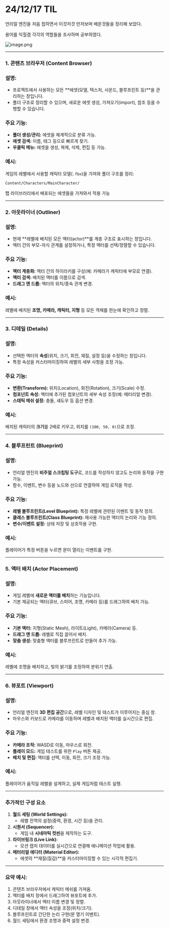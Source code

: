 # 24/12/17 TIL

언리얼 엔진을 처음 접하면서 이것저것 만저보며 배운것들을 정리해 보았다.

용어를 익힐겸 각각의 역할들을 조사하며 공부하였다.

![image.png](https://prod-files-secure.s3.us-west-2.amazonaws.com/157f2ff9-0d79-4a80-b60b-c8f8c6639f9b/09ab0019-b693-4393-a8aa-5f9be6bd96ae/image.png)

---

### 1. **콘텐츠 브라우저 (Content Browser)**

### 설명:

- 프로젝트에서 사용하는 모든 **에셋(모델, 텍스처, 사운드, 블루프린트 등)**을 관리하는 창입니다.
- 폴더 구조로 정리할 수 있으며, 새로운 에셋 생성, 가져오기(import), 참조 등을 수행할 수 있습니다.

### 주요 기능:

- **폴더 생성/관리:** 에셋을 체계적으로 분류 가능.
- **에셋 검색:** 이름, 태그 등으로 빠르게 찾기.
- **우클릭 메뉴:** 에셋을 생성, 복제, 삭제, 편집 등 가능.

### 예시:

게임의 레벨에서 사용할 캐릭터 모델(`.fbx`)을 가져와 폴더 구조를 정리:

`Content/Characters/MainCharacter/`

팹 라이브러리에서 배포되는 에셋들을 가져와서 적용 가능

---

### 2. **아웃라이너 (Outliner)**

### 설명:

- 현재 **레벨에 배치된 모든 액터(actor)**를 계층 구조로 표시하는 창입니다.
- 액터 간의 부모-자식 관계를 설정하거나, 특정 액터를 선택/정렬할 수 있습니다.

### 주요 기능:

- **액터 계층화:** 액터 간의 하이라키를 구성(예: 카메라가 캐릭터에 부모로 연결).
- **액터 검색:** 배치된 액터를 이름으로 검색.
- **드래그 앤 드롭:** 액터의 위치/종속 관계 변경.

### 예시:

레벨에 배치된 **조명, 카메라, 캐릭터, 지형** 등 모든 객체를 한눈에 확인하고 정렬.

---

### 3. **디테일 (Details)**

### 설명:

- 선택한 액터의 **속성**(위치, 크기, 회전, 재질, 설정 등)을 수정하는 창입니다.
- 특정 속성을 커스터마이징하여 레벨의 세부 사항을 조정 가능.

### 주요 기능:

- **변환(Transform):** 위치(Location), 회전(Rotation), 크기(Scale) 수정.
- **컴포넌트 속성:** 액터에 추가된 컴포넌트의 세부 속성 조정(예: 메터리얼 변경).
- **스태틱 메쉬 설정:** 충돌, 섀도우 등 옵션 변경.

### 예시:

배치된 캐릭터의 **크기**를 2배로 키우고, 위치를 `(100, 50, 0)`으로 조정.

---

### 4. **블루프린트 (Blueprint)**

### 설명:

- 언리얼 엔진의 **비주얼 스크립팅 도구**로, 코드를 작성하지 않고도 논리와 동작을 구현 가능.
- 함수, 이벤트, 변수 등을 노드와 선으로 연결하여 게임 로직을 작성.

### 주요 기능:

- **레벨 블루프린트(Level Blueprint):** 특정 레벨에 관련된 이벤트 및 동작 정의.
- **클래스 블루프린트(Class Blueprint):** 재사용 가능한 액터의 논리와 기능 정의.
- **변수/이벤트 설정:** 상태 저장 및 상호작용 구현.

### 예시:

플레이어가 특정 버튼을 누르면 문이 열리는 이벤트를 구현.

---

### 5. **액터 배치 (Actor Placement)**

### 설명:

- 게임 레벨에 **새로운 액터를 배치**하는 기능입니다.
- 기본 제공되는 액터(큐브, 스피어, 조명, 카메라 등)를 드래그하여 배치 가능.

### 주요 기능:

- **기본 액터:** 지형(Static Mesh), 라이트(Light), 카메라(Camera) 등.
- **드래그 앤 드롭:** 레벨로 직접 끌어서 배치.
- **맞춤 생성:** 맞춤형 액터를 블루프린트로 만들어 추가 가능.

### 예시:

레벨에 조명을 배치하고, 빛의 밝기를 조정하여 분위기 연출.

---

### 6. **뷰포트 (Viewport)**

### 설명:

- 언리얼 엔진의 **3D 편집 공간**으로, 레벨 디자인 및 테스트가 이루어지는 중심 창.
- 마우스와 키보드로 카메라를 이동하며 레벨과 배치된 액터를 실시간으로 편집.

### 주요 기능:

- **카메라 조작:** WASD로 이동, 마우스로 회전.
- **플레이 모드:** 게임 테스트를 위한 `Play` 버튼 제공.
- **배치 및 편집:** 액터를 선택, 이동, 회전, 크기 조정 가능.

### 예시:

플레이어가 움직일 레벨을 설계하고, 실제 게임처럼 테스트 실행.

---

### 추가적인 구성 요소

1. **월드 세팅 (World Settings):**
    - 레벨 전역의 설정(중력, 환경, 시간 등)을 관리.
2. **시퀀서 (Sequencer):**
    - 게임 내 **시네마틱 컷씬**을 제작하는 도구.
3. **라이브링크 (Live Link):**
    - 모션 캡처 데이터를 실시간으로 연결해 애니메이션 작업에 활용.
4. **메터리얼 에디터 (Material Editor):**
    - 에셋의 **재질(질감)**을 커스터마이징할 수 있는 시각적 편집기.

---

### 요약 예시:

1. 콘텐츠 브라우저에서 캐릭터 메쉬를 가져옴.
2. 액터를 배치 창에서 드래그하여 뷰포트에 추가.
3. 아웃라이너에서 액터 이름 변경 및 정렬.
4. 디테일 창에서 액터 속성을 조정(위치/크기).
5. 블루프린트로 간단한 논리 구현(문 열기 이벤트).
6. 월드 세팅에서 환경 조명과 중력 설정 변경.